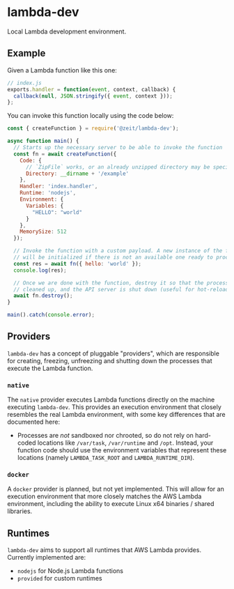 # lambda-dev

Local Lambda development environment.


## Example

Given a Lambda function like this one:

```js
// index.js
exports.handler = function(event, context, callback) {
  callback(null, JSON.stringify({ event, context }));
};
```

You can invoke this function locally using the code below:

```js
const { createFunction } = require('@zeit/lambda-dev');

async function main() {
  // Starts up the necessary server to be able to invoke the function
  const fn = await createFunction({
    Code: {
      // `ZipFile` works, or an already unzipped directory may be specified
      Directory: __dirname + '/example'
    },
    Handler: 'index.handler',
    Runtime: 'nodejs',
    Environment: {
      Variables: {
        "HELLO": "world"
      }
    },
    MemorySize: 512
  });

  // Invoke the function with a custom payload. A new instance of the function
  // will be initialized if there is not an available one ready to process.
  const res = await fn({ hello: 'world' });
  console.log(res);

  // Once we are done with the function, destroy it so that the processes are
  // cleaned up, and the API server is shut down (useful for hot-reloading).
  await fn.destroy();
}

main().catch(console.error);
```


## Providers

`lambda-dev` has a concept of pluggable "providers", which are responsible for
creating, freezing, unfreezing and shutting down the processes that execute the
Lambda function.

### `native`

The `native` provider executes Lambda functions directly on the machine executing
`lambda-dev`. This provides an execution environment that closely resembles the
real Lambda environment, with some key differences that are documented here:

 * Processes are *not* sandboxed nor chrooted, so do not rely on hard-coded
   locations like `/var/task`, `/var/runtime` and `/opt`. Instead, your function
   code should use the environment variables that represent these locations
   (namely `LAMBDA_TASK_ROOT` and `LAMBDA_RUNTIME_DIR`).

### `docker`

A `docker` provider is planned, but not yet implemented. This will allow for an
execution environment that more closely matches the AWS Lambda environment,
including the ability to execute Linux x64 binaries / shared libraries.


## Runtimes

 `lambda-dev` aims to support all runtimes that AWS Lambda provides. Currently
 implemented are:

   * `nodejs` for Node.js Lambda functions
   * `provided` for custom runtimes
